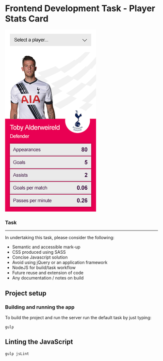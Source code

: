 # Frontend Development Task - Player Stats Card
![Player Stat Card example](./assets/images/StatCard.jpg)
### Task

---
In undertaking this task, please consider the following: 
- Semantic and accessible mark-up 
- CSS produced using SASS 
- Concise Javascript solution 
- Avoid using jQuery or an application framework 
- NodeJS for build/task workflow 
- Future reuse and extension of code 
- Any documentation / notes on build


## Project setup
### Building and running the app
To build the project and run the server run the default task by just typing:
```
gulp
```

## Linting the JavaScript
```
gulp jsLint
```
